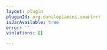 ```yaml
---
layout: plugin
pluginId: org.danilopianini.smartrrr
isJarAvailable: true
error: ''
violations: []

---
```

